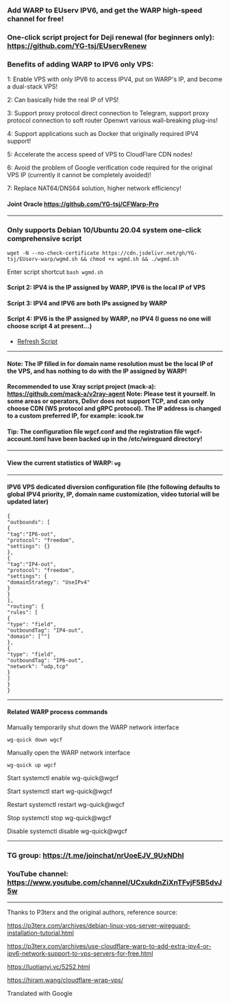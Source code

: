 ### Add WARP to EUserv IPV6, and get the WARP high-speed channel for free!

### One-click script project for Deji renewal (for beginners only): https://github.com/YG-tsj/EUservRenew

### Benefits of adding WARP to IPV6 only VPS:

1: Enable VPS with only IPV6 to access IPV4, put on WARP's IP, and become a dual-stack VPS!

2: Can basically hide the real IP of VPS!

3: Support proxy protocol direct connection to Telegram, support proxy protocol connection to soft router Openwrt various wall-breaking plug-ins!

4: Support applications such as Docker that originally required IPV4 support!

5: Accelerate the access speed of VPS to CloudFlare CDN nodes!

6: Avoid the problem of Google verification code required for the original VPS IP (currently it cannot be completely avoided)!

7: Replace NAT64/DNS64 solution, higher network efficiency!

#### Joint Oracle https://github.com/YG-tsj/CFWarp-Pro 
-------------------------------------------------------------------------------------------------------

### Only supports Debian 10/Ubuntu 20.04 system one-click comprehensive script
```
wget -N --no-check-certificate https://cdn.jsdelivr.net/gh/YG-tsj/EUserv-warp/wgmd.sh && chmod +x wgmd.sh && ./wgmd.sh
```
Enter script shortcut ```bash wgmd.sh```

#### Script 2: IPV4 is the IP assigned by WARP, IPV6 is the local IP of VPS

#### Script 3: IPV4 and IPV6 are both IPs assigned by WARP

#### Script 4: IPV6 is the IP assigned by WARP, no IPV4 (I guess no one will choose script 4 at present...)

- [Refresh Script](https://purge.jsdelivr.net/gh/YG-tsj/EUserv-warp/wgmd.sh)

----------------------------------------------------------------------------------------------------

#### Note: The IP filled in for domain name resolution must be the local IP of the VPS, and has nothing to do with the IP assigned by WARP!

#### Recommended to use Xray script project (mack-a): https://github.com/mack-a/v2ray-agent Note: Please test it yourself. In some areas or operators, Delivr does not support TCP, and can only choose CDN (WS protocol and gRPC protocol). The IP address is changed to a custom preferred IP, for example: icook.tw

#### Tip: The configuration file wgcf.conf and the registration file wgcf-account.toml have been backed up in the /etc/wireguard directory!
------------------------------------------------------------------------------------------------------------------------------

#### View the current statistics of WARP: ```wg```

------------------------------------------------------------------------------------------------------------- 
#### IPV6 VPS dedicated diversion configuration file (the following defaults to global IPV4 priority, IP, domain name customization, video tutorial will be updated later)
```
{ 
"outbounds": [
{
"tag":"IP6-out",
"protocol": "freedom",
"settings": {}
},
{
"tag":"IP4-out",
"protocol": "freedom",
"settings": {
"domainStrategy": "UseIPv4" 
}
}
],
"routing": {
"rules": [
{
"type": "field",
"outboundTag": "IP4-out",
"domain": [""] 
},
{
"type": "field",
"outboundTag": "IP6-out",
"network": "udp,tcp" 
}
]
}
}
``` 
---------------------------------------------------------------------------------------------------------

#### Related WARP process commands

Manually temporarily shut down the WARP network interface
```
wg-quick down wgcf
```
Manually open the WARP network interface 
```
wg-quick up wgcf
```

Start systemctl enable wg-quick@wgcf

Start systemctl start wg-quick@wgcf

Restart systemctl restart wg-quick@wgcf

Stop systemctl stop wg-quick@wgcf

Disable systemctl disable wg-quick@wgcf

-------------------------------------------------------------------------------------------------------

### TG group: https://t.me/joinchat/nrUoeEJV_9UxNDhl
### YouTube channel: https://www.youtube.com/channel/UCxukdnZiXnTFvjF5B5dvJ5w

---------------------------------------------------------------------------------------------------------

Thanks to P3terx and the original authors, reference source:

https://p3terx.com/archives/debian-linux-vps-server-wireguard-installation-tutorial.html

https://p3terx.com/archives/use-cloudflare-warp-to-add-extra-ipv4-or-ipv6-network-support-to-vps-servers-for-free.html

https://luotianyi.vc/5252.html

https://hiram.wang/cloudflare-wrap-vps/

Translated with Google
